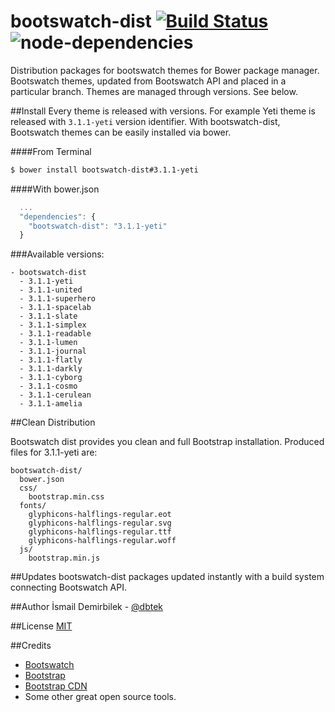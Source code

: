 bootswatch-dist [![Build Status](https://travis-ci.org/dbtek/bootswatch-dist.svg?branch=master)](https://travis-ci.org/dbtek/bootswatch-dist) ![node-dependencies](https://david-dm.org/dbtek/bootswatch-dist.png)
===============

Distribution packages for bootswatch themes for Bower package manager.
Bootswatch themes, updated from Bootswatch API and placed in a particular branch. Themes are managed through versions. See below.

##Install 
Every theme is released with versions. For example Yeti theme is released with `3.1.1-yeti` version identifier.
With bootswatch-dist, Bootswatch themes can be easily installed via bower.

####From Terminal
```bash
$ bower install bootswatch-dist#3.1.1-yeti
```

####With bower.json
```js
  ...
  "dependencies": {
    "bootswatch-dist": "3.1.1-yeti"
  }
```

###Available versions:
```
- bootswatch-dist
  - 3.1.1-yeti
  - 3.1.1-united
  - 3.1.1-superhero
  - 3.1.1-spacelab
  - 3.1.1-slate
  - 3.1.1-simplex
  - 3.1.1-readable
  - 3.1.1-lumen
  - 3.1.1-journal
  - 3.1.1-flatly
  - 3.1.1-darkly
  - 3.1.1-cyborg
  - 3.1.1-cosmo
  - 3.1.1-cerulean
  - 3.1.1-amelia
```  


##Clean Distribution

Bootswatch dist provides you clean and full Bootstrap installation. Produced files for 3.1.1-yeti are:

```
bootswatch-dist/
  bower.json
  css/
    bootstrap.min.css
  fonts/
    glyphicons-halflings-regular.eot
    glyphicons-halflings-regular.svg
    glyphicons-halflings-regular.ttf
    glyphicons-halflings-regular.woff
  js/
    bootstrap.min.js
```

##Updates
bootswatch-dist packages updated instantly with a build system connecting Bootswatch API.

##Author
İsmail Demirbilek - [@dbtek](http://twitter.com/dbtek)

##License
[MIT](http://opensource.org/licenses/MIT)

##Credits

- [Bootswatch](http://bootswatch.com)  
- [Bootstrap](http://getbootstrap.com)  
- [Bootstrap CDN](http://bootstrapcdn.com)  
- Some other great open source tools.






